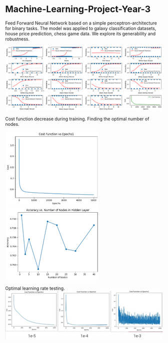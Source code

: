 # Machine-Learning-Project-Year-3
Feed Forward Neural Network based on a simple perceptron-architecture for binary tasks. The model was applied to galaxy classification datasets, house price prediction, chess game data. We explore its generability and robustness.

![Diagram](Results10000.png)


Cost function decrease during training. Finding the optimal number of nodes. 
<p float="left">
  <img src="Cost20.png" width="300" />
  <img src="Nodes20.png" width="300" />
</p>

Optimal learning rate testing.
![Diagram](learning_rate.jpg)
